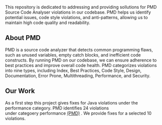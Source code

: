 This repository is dedicated to addressing and providing sollutions for PMD Source Code Analyser 
violations in our codebase. PMD helps us identify potential issues, code style violations, and anti-patterns, 
allowing us to maintain high code quality and readability.

## About PMD
PMD is a source code analyzer that detects common programming flaws, 
such as unused variables, empty catch blocks, and inefficient code constructs. 
By running PMD on our codebase, we can ensure adherence to best practices and improve overall code health.
 PMD categorizes violations into nine types, including Index, Best Practices, Code Style, Design, Documentation,
 Error Prone, Multithreading, Performance, and Security.

## Our Work
As a first step this project gives fixes for Java violations under the performance category. PMD identifies 24 violations </br>
under categoery performance [(PMD)](https://docs.pmd-code.org/latest/pmd_rules_java_performance.html)
. We provide fixes for a selected 10 violations.

